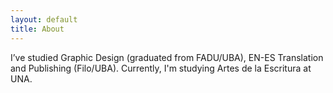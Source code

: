 ```yaml
---
layout: default
title: About
---
```


I’ve studied Graphic Design (graduated from FADU/UBA), EN-ES Translation and Publishing (Filo/UBA). Currently, I'm studying Artes de la Escritura at UNA.
